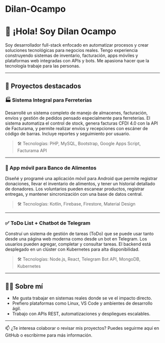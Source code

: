 # Dilan-Ocampo

# 👋 ¡Hola! Soy Dilan Ocampo

Soy desarrollador full-stack enfocado en automatizar procesos y crear soluciones tecnológicas para negocios reales. Tengo experiencia construyendo sistemas de inventario, facturación, apps móviles y plataformas web integradas con APIs y bots. Me apasiona hacer que la tecnología trabaje para las personas.

---

## 🚀 Proyectos destacados

### 🏭 Sistema Integral para Ferreterías

Desarrollé un sistema completo de manejo de almacenes, facturación, envíos y gestión de pedidos pensado especialmente para ferreterías. El sistema automatiza el control de stock, genera facturas CFDI 4.0 con la API de Facturama, y permite realizar envíos y recepciones con escáner de código de barras. Incluye reportes y seguimiento por usuario.

> 🛠️ Tecnologías: PHP, MySQL, Bootstrap, Google Apps Script, Facturama API

---

### 📱 App móvil para Banco de Alimentos

Diseñé y programé una aplicación móvil para Android que permite registrar donaciones, llevar el inventario de alimentos, y tener un historial detallado de donadores. Los voluntarios pueden escanear productos, registrar entregas, y mantener sincronización con una base de datos central.

> 🛠️ Tecnologías: Kotlin, Firebase, Firestore, Material Design

---

### ✅ ToDo List + Chatbot de Telegram

Construí un sistema de gestión de tareas (ToDo) que se puede usar tanto desde una página web moderna como desde un bot en Telegram. Los usuarios pueden agregar, completar y consultar tareas. El backend está desplegado en un clúster con Kubernetes para alta disponibilidad.

> 🛠️ Tecnologías: Node.js, React, Telegram Bot API, MongoDB, Kubernetes

---

## 👨‍💻 Sobre mí

- Me gusta trabajar en sistemas reales donde se ve el impacto directo.
- Prefiero plataformas como Linux, VS Code y ambientes de desarrollo ágil.
- Trabajo con APIs REST, automatizaciones y despliegues escalables.

---

📫 ¿Te interesa colaborar o revisar mis proyectos? Puedes seguirme aquí en GitHub o escribirme para más información.
